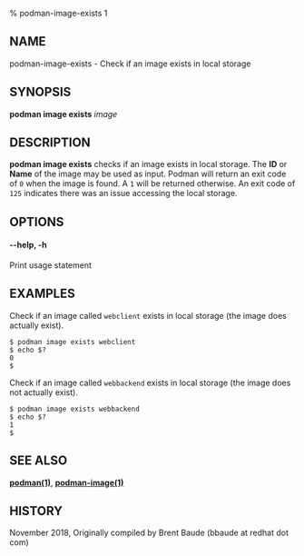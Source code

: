 % podman-image-exists 1

## NAME

podman-image-exists - Check if an image exists in local storage

## SYNOPSIS

**podman image exists** _image_

## DESCRIPTION

**podman image exists** checks if an image exists in local storage. The **ID** or **Name**
of the image may be used as input. Podman will return an exit code
of `0` when the image is found. A `1` will be returned otherwise. An exit code of `125` indicates there
was an issue accessing the local storage.

## OPTIONS

#### **--help**, **-h**

Print usage statement

## EXAMPLES

Check if an image called `webclient` exists in local storage (the image does actually exist).

```
$ podman image exists webclient
$ echo $?
0
$
```

Check if an image called `webbackend` exists in local storage (the image does not actually exist).

```
$ podman image exists webbackend
$ echo $?
1
$
```

## SEE ALSO

**[podman(1)](podman.md)**, **[podman-image(1)](commands/podman-image/podman-image.md)**

## HISTORY

November 2018, Originally compiled by Brent Baude (bbaude at redhat dot com)
